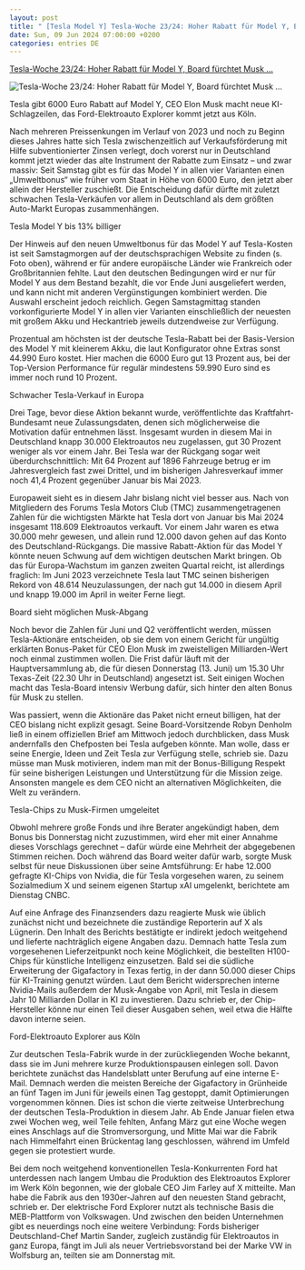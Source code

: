 ```yaml
---
layout: post
title: " [Tesla Model Y] Tesla-Woche 23/24: Hoher Rabatt für Model Y, Board fürchtet Musk ..."
date: Sun, 09 Jun 2024 07:00:00 +0200
categories: entries DE
---
```

[Tesla-Woche 23/24: Hoher Rabatt für Model Y, Board fürchtet Musk ...](https://teslamag.de/news/tesla-23-24-hoher-rabatt-model-y-board-musk-abgang-e-ford-koeln-63749)

![Tesla-Woche 23/24: Hoher Rabatt für Model Y, Board fürchtet Musk ...](https://teslamag.de/wp-content/uploads/tesla-model-y-rabatt-website.jpg)

Tesla gibt 6000 Euro Rabatt auf Model Y, CEO Elon Musk macht neue KI-Schlagzeilen, das Ford-Elektroauto Explorer kommt jetzt aus Köln.

Nach mehreren Preissenkungen im Verlauf von 2023 und noch zu Beginn dieses Jahres hatte sich Tesla zwischenzeitlich auf Verkaufsförderung mit Hilfe subventionierter Zinsen verlegt, doch vorerst nur in Deutschland kommt jetzt wieder das alte Instrument der Rabatte zum Einsatz – und zwar massiv: Seit Samstag gibt es für das Model Y in allen vier Varianten einen „Umweltbonus“ wie früher vom Staat in Höhe von 6000 Euro, den jetzt aber allein der Hersteller zuschießt. Die Entscheidung dafür dürfte mit zuletzt schwachen Tesla-Verkäufen vor allem in Deutschland als dem größten Auto-Markt Europas zusammenhängen.

Tesla Model Y bis 13% billiger

Der Hinweis auf den neuen Umweltbonus für das Model Y auf Tesla-Kosten ist seit Samstagmorgen auf der deutschsprachigen Website zu finden (s. Foto oben), während er für andere europäische Länder wie Frankreich oder Großbritannien fehlte. Laut den deutschen Bedingungen wird er nur für Model Y aus dem Bestand bezahlt, die vor Ende Juni ausgeliefert werden, und kann nicht mit anderen Vergünstigungen kombiniert werden. Die Auswahl erscheint jedoch reichlich. Gegen Samstagmittag standen vorkonfigurierte Model Y in allen vier Varianten einschließlich der neuesten mit großem Akku und Heckantrieb jeweils dutzendweise zur Verfügung.

Prozentual am höchsten ist der deutsche Tesla-Rabatt bei der Basis-Version des Model Y mit kleinerem Akku, die laut Konfigurator ohne Extras sonst 44.990 Euro kostet. Hier machen die 6000 Euro gut 13 Prozent aus, bei der Top-Version Performance für regulär mindestens 59.990 Euro sind es immer noch rund 10 Prozent.

Schwacher Tesla-Verkauf in Europa

Drei Tage, bevor diese Aktion bekannt wurde, veröffentlichte das Kraftfahrt-Bundesamt neue Zulassungsdaten, denen sich möglicherweise die Motivation dafür entnehmen lässt. Insgesamt wurden in diesem Mai in Deutschland knapp 30.000 Elektroautos neu zugelassen, gut 30 Prozent weniger als vor einem Jahr. Bei Tesla war der Rückgang sogar weit überdurchschnittlich: Mit 64 Prozent auf 1896 Fahrzeuge betrug er im Jahresvergleich fast zwei Drittel, und im bisherigen Jahresverkauf immer noch 41,4 Prozent gegenüber Januar bis Mai 2023.

Europaweit sieht es in diesem Jahr bislang nicht viel besser aus. Nach von Mitgliedern des Forums Tesla Motors Club (TMC) zusammengetragenen Zahlen für die wichtigsten Märkte hat Tesla dort von Januar bis Mai 2024 insgesamt 118.609 Elektroautos verkauft. Vor einem Jahr waren es etwa 30.000 mehr gewesen, und allein rund 12.000 davon gehen auf das Konto des Deutschland-Rückgangs. Die massive Rabatt-Aktion für das Model Y könnte neuen Schwung auf dem wichtigen deutschen Markt bringen. Ob das für Europa-Wachstum im ganzen zweiten Quartal reicht, ist allerdings fraglich: Im Juni 2023 verzeichnete Tesla laut TMC seinen bisherigen Rekord von 48.614 Neuzulassungen, der nach gut 14.000 in diesem April und knapp 19.000 im April in weiter Ferne liegt.

Board sieht möglichen Musk-Abgang

Noch bevor die Zahlen für Juni und Q2 veröffentlicht werden, müssen Tesla-Aktionäre entscheiden, ob sie dem von einem Gericht für ungültig erklärten Bonus-Paket für CEO Elon Musk im zweistelligen Milliarden-Wert noch einmal zustimmen wollen. Die Frist dafür läuft mit der Hauptversammlung ab, die für diesen Donnerstag (13. Juni) um 15.30 Uhr Texas-Zeit (22.30 Uhr in Deutschland) angesetzt ist. Seit einigen Wochen macht das Tesla-Board intensiv Werbung dafür, sich hinter den alten Bonus für Musk zu stellen.

Was passiert, wenn die Aktionäre das Paket nicht erneut billigen, hat der CEO bislang nicht explizit gesagt. Seine Board-Vorsitzende Robyn Denholm ließ in einem offiziellen Brief am Mittwoch jedoch durchblicken, dass Musk andernfalls den Chefposten bei Tesla aufgeben könnte. Man wolle, dass er seine Energie, Ideen und Zeit Tesla zur Verfügung stelle, schrieb sie. Dazu müsse man Musk motivieren, indem man mit der Bonus-Billigung Respekt für seine bisherigen Leistungen und Unterstützung für die Mission zeige. Ansonsten mangele es dem CEO nicht an alternativen Möglichkeiten, die Welt zu verändern.

Tesla-Chips zu Musk-Firmen umgeleitet

Obwohl mehrere große Fonds und ihre Berater angekündigt haben, dem Bonus bis Donnerstag nicht zuzustimmen, wird eher mit einer Annahme dieses Vorschlags gerechnet – dafür würde eine Mehrheit der abgegebenen Stimmen reichen. Doch während das Board weiter dafür warb, sorgte Musk selbst für neue Diskussionen über seine Amtsführung: Er habe 12.000 gefragte KI-Chips von Nvidia, die für Tesla vorgesehen waren, zu seinem Sozialmedium X und seinem eigenen Startup xAI umgelenkt, berichtete am Dienstag CNBC.

Auf eine Anfrage des Finanzsenders dazu reagierte Musk wie üblich zunächst nicht und bezeichnete die zuständige Reporterin auf X als Lügnerin. Den Inhalt des Berichts bestätigte er indirekt jedoch weitgehend und lieferte nachträglich eigene Angaben dazu. Demnach hatte Tesla zum vorgesehenen Lieferzeitpunkt noch keine Möglichkeit, die bestellten H100-Chips für künstliche Intelligenz einzusetzen. Bald sei die südliche Erweiterung der Gigafactory in Texas fertig, in der dann 50.000 dieser Chips für KI-Training genutzt würden. Laut dem Bericht widersprechen interne Nvidia-Mails außerdem der Musk-Angabe von April, mit Tesla in diesem Jahr 10 Milliarden Dollar in KI zu investieren. Dazu schrieb er, der Chip-Hersteller könne nur einen Teil dieser Ausgaben sehen, weil etwa die Hälfte davon interne seien.

Ford-Elektroauto Explorer aus Köln

Zur deutschen Tesla-Fabrik wurde in der zurückliegenden Woche bekannt, dass sie im Juni mehrere kurze Produktionspausen einlegen soll. Davon berichtete zunächst das Handelsblatt unter Berufung auf eine interne E-Mail. Demnach werden die meisten Bereiche der Gigafactory in Grünheide an fünf Tagen im Juni für jeweils einen Tag gestoppt, damit Optimierungen vorgenommen können. Dies ist schon die vierte zeitweise Unterbrechung der deutschen Tesla-Produktion in diesem Jahr. Ab Ende Januar fielen etwa zwei Wochen weg, weil Teile fehlten, Anfang März gut eine Woche wegen eines Anschlags auf die Stromversorgung, und Mitte Mai war die Fabrik nach Himmelfahrt einen Brückentag lang geschlossen, während im Umfeld gegen sie protestiert wurde.

Bei dem noch weitgehend konventionellen Tesla-Konkurrenten Ford hat unterdessen nach langem Umbau die Produktion des Elektroautos Explorer im Werk Köln begonnen, wie der globale CEO Jim Farley auf X mitteilte. Man habe die Fabrik aus den 1930er-Jahren auf den neuesten Stand gebracht, schrieb er. Der elektrische Ford Explorer nutzt als technische Basis die MEB-Plattform von Volkswagen. Und zwischen den beiden Unternehmen gibt es neuerdings noch eine weitere Verbindung: Fords bisheriger Deutschland-Chef Martin Sander, zugleich zuständig für Elektroautos in ganz Europa, fängt im Juli als neuer Vertriebsvorstand bei der Marke VW in Wolfsburg an, teilten sie am Donnerstag mit.

